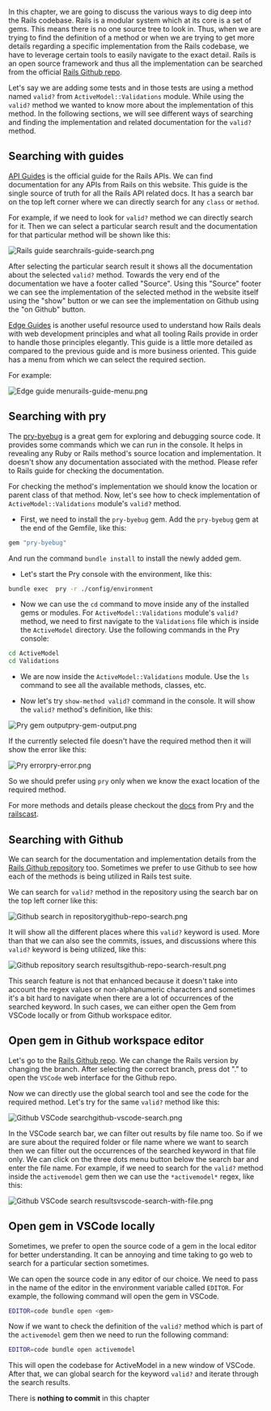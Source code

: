 In this chapter, we are going to discuss the various ways to dig deep into the
Rails codebase. Rails is a modular system which at its core is a set of gems.
This means there is no one source tree to look in. Thus, when we are trying to
find the definition of a method or when we are trying to get more details
regarding a specific implementation from the Rails codebase, we have to leverage
certain tools to easily navigate to the exact detail. Rails is an open source
framework and thus all the implementation can be searched from the official
[Rails Github repo](https://github.com/rails/rails).

Let's say we are adding some tests and in those tests are using a method named
`valid?` from `ActiveModel::Validations` module. While using the `valid?` method
we wanted to know more about the implementation of this method. In the following
sections, we will see different ways of searching and finding the implementation
and related documentation for the `valid?` method.

## Searching with guides

[API Guides](https://api.rubyonrails.org/) is the official guide for the Rails
APIs. We can find documentation for any APIs from Rails on this website. This
guide is the single source of truth for all the Rails API related docs. It has a
search bar on the top left corner where we can directly search for any `class`
or `method`.

For example, if we need to look for `valid?` method we can directly search for
it. Then we can select a particular search result and the documentation for that
particular method will be shown like this:

<image alt="Rails guide search">rails-guide-search.png</image>

After selecting the particular search result it shows all the documentation
about the selected `valid?` method. Towards the very end of the documentation we
have a footer called "Source". Using this "Source" footer we can see the
implementation of the selected method in the website itself using the "show"
button or we can see the implementation on Github using the "on Github" button.

[Edge Guides](https://edgeguides.rubyonrails.org/) is another useful resource
used to understand how Rails deals with web development principles and what all
tooling Rails provide in order to handle those principles elegantly. This guide
is a little more detailed as compared to the previous guide and is more business
oriented. This guide has a menu from which we can select the required section.

For example:

<image alt="Edge guide menu">rails-guide-menu.png</image>

## Searching with pry

The [pry-byebug](https://github.com/deivid-rodriguez/pry-byebug) is a great gem
for exploring and debugging source code. It provides some commands which we can
run in the console. It helps in revealing any Ruby or Rails method's source
location and implementation. It doesn't show any documentation associated with
the method. Please refer to Rails guide for checking the documentation.

For checking the method's implementation we should know the location or parent
class of that method. Now, let's see how to check implementation of
`ActiveModel::Validations` module's `valid?` method.

- First, we need to install the `pry-byebug` gem. Add the `pry-byebug` gem at
  the end of the Gemfile, like this:

```rb
gem "pry-byebug"
```

And run the command `bundle install` to install the newly added gem.

- Let's start the Pry console with the environment, like this:

```bash
bundle exec  pry -r ./config/environment
```

- Now we can use the `cd` command to move inside any of the installed gems or
  modules. For `ActiveModel::Validations` module's `valid?` method, we need to
  first navigate to the `Validations` file which is inside the `ActiveModel`
  directory. Use the following commands in the Pry console:

```bash
cd ActiveModel
cd Validations
```

- We are now inside the `ActiveModel::Validations` module. Use the `ls` command
  to see all the available methods, classes, etc.

- Now let's try `show-method valid?` command in the console. It will show the
  `valid?` method's definition, like this:

<image alt="Pry gem output">pry-gem-output.png</image>

If the currently selected file doesn't have the required method then it will
show the error like this:

<image alt="Pry error">pry-error.png</image>

So we should prefer using `pry` only when we know the exact location of the
required method.

For more methods and details please checkout the
[docs](https://rdoc.info/github/pry/pry/master/Pry) from Pry and the
[railscast](http://railscasts.com/episodes/280-pry-with-rails).

## Searching with Github

We can search for the documentation and implementation details from the
[Rails Github repository](https://github.com/rails/rails/tree/6-1-stable) too.
Sometimes we prefer to use Github to see how each of the methods is being
utilized in Rails test suite.

We can search for `valid?` method in the repository using the search bar on the
top left corner like this:

<image alt="Github search in repository">github-repo-search.png</image>

It will show all the different places where this `valid?` keyword is used. More
than that we can also see the commits, issues, and discussions where this
`valid?` keyword is being utilized, like this:

<image alt="Github repository search results">github-repo-search-result.png</image>

This search feature is not that enhanced because it doesn't take into account
the regex values or non-alphanumeric characters and sometimes it's a bit hard to
navigate when there are a lot of occurrences of the searched keyword. In such
cases, we can either open the Gem from VSCode locally or from Github workspace
editor.

## Open gem in Github workspace editor

Let's go to the [Rails Github repo](https://github.com/rails/rails). We can
change the Rails version by changing the branch. After selecting the correct
branch, press dot "." to open the `VSCode` web interface for the Github repo.

Now we can directly use the global search tool and see the code for the required
method. Let's try for the same `valid?` method like this:

<image alt="Github VSCode search">github-vscode-search.png</image>

In the VSCode search bar, we can filter out results by file name too. So if we
are sure about the required folder or file name where we want to search then we
can filter out the occurrences of the searched keyword in that file only. We can
click on the three dots menu button below the search bar and enter the file
name. For example, if we need to search for the `valid?` method inside the
`activemodel` gem then we can use the `*activemodel*` regex, like this:

<image alt="Github VSCode search results">vscode-search-with-file.png</image>

## Open gem in VSCode locally

Sometimes, we prefer to open the source code of a gem in the local editor for
better understanding. It can be annoying and time taking to go web to search for
a particular section sometimes.

We can open the source code in any editor of our choice. We need to pass in the
name of the editor in the environment variable called `EDITOR`. For example, the
following command will open the gem in VSCode.

```bash
EDITOR=code bundle open <gem>
```

Now if we want to check the definition of the `valid?` method which is part of
the `activemodel` gem then we need to run the following command:

```bash
EDITOR=code bundle open activemodel
```

This will open the codebase for ActiveModel in a new window of VSCode. After
that, we can global search for the keyword `valid?` and iterate through the
search results.

There is **nothing to commit** in this chapter
